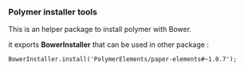 ### Polymer installer tools

This is an helper package to install polymer with Bower.

it exports **BowerInstaller** that can be used in other package :
```
BowerInstaller.install('PolymerElements/paper-elements#~1.0.7');
```
